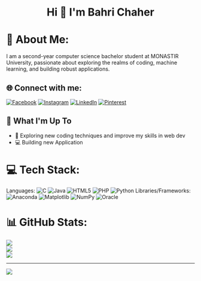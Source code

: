 <h1 align="center">Hi 👋 I'm Bahri Chaher</h1>

# 💫 About Me:

I am a second-year computer science bachelor student at MONASTIR University, passionate about exploring the realms of coding, machine learning, and building robust applications.

## 🌐 Connect with me:

[![Facebook](https://img.shields.io/badge/Facebook-%231877F2.svg?logo=Facebook&logoColor=white)](https://www.facebook.com/chaher.bahri.9/)
[![Instagram](https://img.shields.io/badge/Instagram-%23E4405F.svg?logo=Instagram&logoColor=white)](https://instagram.com/chaher.bah)
[![LinkedIn](https://img.shields.io/badge/LinkedIn-%230077B5.svg?logo=linkedin&logoColor=white)](https://www.linkedin.com/in/chaher-bahri-415a19221/)
[![Pinterest](https://img.shields.io/badge/Pinterest-%23E60023.svg?logo=Pinterest&logoColor=white)](https://www.pinterest.com/chahze/)

## 🚀 What I'm Up To

- 🤖 Exploring new coding techniques and improve my skills in web dev
- 💻 Building new Application

# 💻 Tech Stack:

Languages:
![C](https://img.shields.io/badge/c-%2300599C.svg?style=for-the-badge&logo=c&logoColor=white)
![Java](https://img.shields.io/badge/java-%23ED8B00.svg?style=for-the-badge&logo=openjdk&logoColor=white)
![HTML5](https://img.shields.io/badge/html5-%23E34F26.svg?style=for-the-badge&logo=html5&logoColor=white)
![PHP](https://img.shields.io/badge/php-%23777BB4.svg?style=for-the-badge&logo=php&logoColor=white)
![Python](https://img.shields.io/badge/python-3670A0?style=for-the-badge&logo=python&logoColor=ffdd54)
Libraries/Frameworks:
![Anaconda](https://img.shields.io/badge/Anaconda-%2344A833.svg?style=for-the-badge&logo=anaconda&logoColor=white)
![Matplotlib](https://img.shields.io/badge/Matplotlib-%23ffffff.svg?style=for-the-badge&logo=Matplotlib&logoColor=black)
![NumPy](https://img.shields.io/badge/numpy-%23013243.svg?style=for-the-badge&logo=numpy&logoColor=white)
![Oracle](https://img.shields.io/badge/Oracle-F80000?style=for-the-badge&logo=oracle&logoColor=white)

# 📊 GitHub Stats:

![](https://github-readme-stats.vercel.app/api?username=chaher-bah&theme=onedark&hide_border=false&include_all_commits=true&count_private=false)<br/>
![](https://github-readme-streak-stats.herokuapp.com/?user=chaher-bah&theme=onedark&hide_border=false)<br/>
![](https://github-readme-stats.vercel.app/api/top-langs/?username=chaher-bah&theme=onedark&hide_border=false&include_all_commits=true&count_private=false&layout=compact)

---

[![](https://visitcount.itsvg.in/api?id=chaher-bah&icon=5&color=1)](https://visitcount.itsvg.in)

<!-- Proudly created with GPRM ( https://gprm.itsvg.in ) -->
